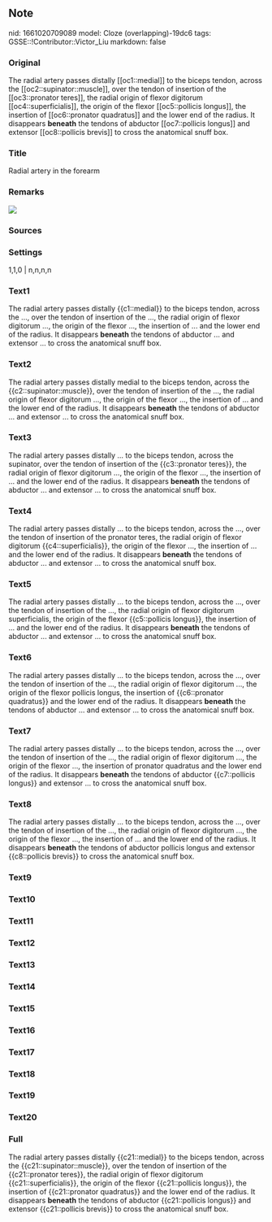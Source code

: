 ## Note
nid: 1661020709089
model: Cloze (overlapping)-19dc6
tags: GSSE::!Contributor::Victor_Liu
markdown: false

### Original
The radial artery passes distally [[oc1::medial]] to the biceps
tendon, across the [[oc2::supinator::muscle]], over the tendon of
insertion of the [[oc3::pronator teres]], the radial origin of
flexor digitorum [[oc4::superficialis]], the origin of the flexor
[[oc5::pollicis longus]], the insertion of [[oc6::pronator
quadratus]] and the lower end of the radius. It disappears
<b>beneath</b> the tendons of abductor [[oc7::pollicis longus]] and
extensor [[oc8::pollicis brevis]] to cross the anatomical snuff
box.

### Title
Radial artery in the forearm

### Remarks
<img src="paste-674aed360e588cc1491fd83d91a31209e79c3ca5.jpg">

### Sources


### Settings
1,1,0 | n,n,n,n

### Text1
The radial artery passes distally {{c1::medial}} to the biceps
tendon, across the ..., over the tendon of insertion of the ...,
the radial origin of flexor digitorum ..., the origin of the flexor
..., the insertion of ... and the lower end of the radius. It
disappears <b>beneath</b> the tendons of abductor ... and extensor
... to cross the anatomical snuff box.

### Text2
The radial artery passes distally medial to the biceps tendon,
across the {{c2::supinator::muscle}}, over the tendon of insertion
of the ..., the radial origin of flexor digitorum ..., the origin
of the flexor ..., the insertion of ... and the lower end of the
radius. It disappears <b>beneath</b> the tendons of abductor ...
and extensor ... to cross the anatomical snuff box.

### Text3
The radial artery passes distally ... to the biceps tendon, across
the supinator, over the tendon of insertion of the {{c3::pronator
teres}}, the radial origin of flexor digitorum ..., the origin of
the flexor ..., the insertion of ... and the lower end of the
radius. It disappears <b>beneath</b> the tendons of abductor ...
and extensor ... to cross the anatomical snuff box.

### Text4
The radial artery passes distally ... to the biceps tendon, across
the ..., over the tendon of insertion of the pronator teres, the
radial origin of flexor digitorum {{c4::superficialis}}, the origin
of the flexor ..., the insertion of ... and the lower end of the
radius. It disappears <b>beneath</b> the tendons of abductor ...
and extensor ... to cross the anatomical snuff box.

### Text5
The radial artery passes distally ... to the biceps tendon, across
the ..., over the tendon of insertion of the ..., the radial origin
of flexor digitorum superficialis, the origin of the flexor
{{c5::pollicis longus}}, the insertion of ... and the lower end of
the radius. It disappears <b>beneath</b> the tendons of abductor
... and extensor ... to cross the anatomical snuff box.

### Text6
The radial artery passes distally ... to the biceps tendon, across
the ..., over the tendon of insertion of the ..., the radial origin
of flexor digitorum ..., the origin of the flexor pollicis longus,
the insertion of {{c6::pronator quadratus}} and the lower end of
the radius. It disappears <b>beneath</b> the tendons of abductor
... and extensor ... to cross the anatomical snuff box.

### Text7
The radial artery passes distally ... to the biceps tendon, across
the ..., over the tendon of insertion of the ..., the radial origin
of flexor digitorum ..., the origin of the flexor ..., the
insertion of pronator quadratus and the lower end of the radius. It
disappears <b>beneath</b> the tendons of abductor {{c7::pollicis
longus}} and extensor ... to cross the anatomical snuff box.

### Text8
The radial artery passes distally ... to the biceps tendon, across
the ..., over the tendon of insertion of the ..., the radial origin
of flexor digitorum ..., the origin of the flexor ..., the
insertion of ... and the lower end of the radius. It disappears
<b>beneath</b> the tendons of abductor pollicis longus and extensor
{{c8::pollicis brevis}} to cross the anatomical snuff box.

### Text9


### Text10


### Text11


### Text12


### Text13


### Text14


### Text15


### Text16


### Text17


### Text18


### Text19


### Text20


### Full
The radial artery passes distally {{c21::medial}} to the biceps
tendon, across the {{c21::supinator::muscle}}, over the tendon of
insertion of the {{c21::pronator teres}}, the radial origin of
flexor digitorum {{c21::superficialis}}, the origin of the flexor
{{c21::pollicis longus}}, the insertion of {{c21::pronator
quadratus}} and the lower end of the radius. It disappears
<b>beneath</b> the tendons of abductor {{c21::pollicis longus}} and
extensor {{c21::pollicis brevis}} to cross the anatomical snuff
box.
